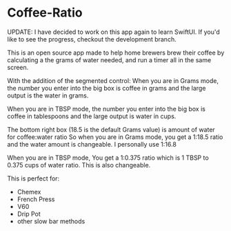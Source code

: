 # Coffee-Ratio

UPDATE: I have decided to work on this app again to learn SwiftUI. If you'd like to see the progress, checkout the development branch.

This is an open source app made to help home brewers brew their coffee by calculating a the grams of water needed,
and run a timer all in the same screen. 

With the addition of the segmented control: 
When you are in Grams mode, the number you enter into the big box is coffee in grams and the large output is the water in grams. 

When you are in TBSP mode, the number you enter into the big box is coffee in tablespoons and the large output is water in cups. 

The bottom right box (18.5 is the default Grams value) is amount of water for coffee:water ratio
So when you are in Grams mode, you get a 1:18.5 ratio and the water amount is changeable. I personally use 1:16.8

When you are in TBSP mode, You get a 1:0.375 ratio which is 1 TBSP to 0.375 cups of water ratio. This is also changeable. 


This is perfect for:
- Chemex
- French Press
- V60
- Drip Pot
- other slow bar methods


